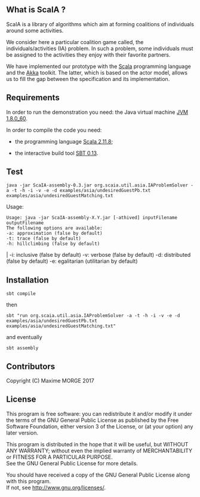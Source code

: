 ## What is ScaIA ?

ScaIA is a library of algorithms which aim at forming coalitions of individuals around some
activities.

We consider here a particular coalition game called, the
individuals/activities (IA) problem.  In such a problem, some
individuals must be assigned to the activities they enjoy with their
favorite partners.

We have implemented our prototype with the
[Scala](https://www.scala-lang.org/) programming language and the
[Akka](http://akka.io/) toolkit. The latter, which is based on the
actor model, allows us to fill the gap between the specification and
its implementation.

## Requirements

In order to run the demonstration you need: the Java virtual machine
[JVM 1.8.0_60](http://www.oracle.com/technetwork/java/javase/downloads/index.html).

In order to compile the code you need:

- the programming language [Scala 2.11.8](http://www.scala-lang.org/download/);

- the interactive build tool [SBT 0.13](http://www.scala-sbt.org/download.html).

## Test

    java -jar ScaIA-assembly-0.3.jar org.scaia.util.asia.IAProblemSolver -a -t -h -i -v -e -d examples/asia/undesiredGuestPb.txt  examples/asia/undesiredGuestMatching.txt

Usage: 

    Usage: java -jar ScaIA-assembly-X.Y.jar [-athived] inputFilename outputFilename
    The following options are available:
    -a: approximation (false by default)
    -t: trace (false by default)
    -h: hillclimbing (false by default)
|   -i: inclusive (false by default)
    -v: verbose (false by default)
    -d: distributed (false by default)
    -e: egalitarian (utilitarian by default)

## Installation

    sbt compile

then

    sbt "run org.scaia.util.asia.IAProblemSolver -a -t -h -i -v -e -d examples/asia/undesiredGuestPb.txt examples/asia/undesiredGuestMatching.txt"
 
and eventually

    sbt assembly


## Contributors

Copyright (C) Maxime MORGE 2017

## License

This program is free software: you can redistribute it and/or modify it under the terms of the 
GNU General Public License as published by the Free Software Foundation, either version 3 of the License, 
or (at your option) any later version.

This program is distributed in the hope that it will be useful, but WITHOUT ANY WARRANTY; 
without even the implied warranty of MERCHANTABILITY or FITNESS FOR A PARTICULAR PURPOSE.  
See the GNU General Public License for more details.

You should have received a copy of the GNU General Public License along with this program.  
If not, see <http://www.gnu.org/licenses/>.
